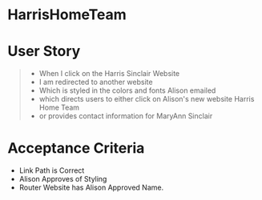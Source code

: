 # HarrisHomeTeam

# User Story

> * When I click on the Harris Sinclair Website
> * I am redirected to another website
> * Which is styled in the colors and fonts Alison emailed
> * which directs users to either click on Alison's new website Harris Home Team
> * or provides contact information for MaryAnn Sinclair

# Acceptance Criteria
* Link Path is Correct
* Alison Approves of Styling
* Router Website has Alison Approved Name.

